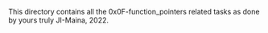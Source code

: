 This directory contains all the 0x0F-function_pointers related tasks as done by yours truly JI-Maina, 2022.

